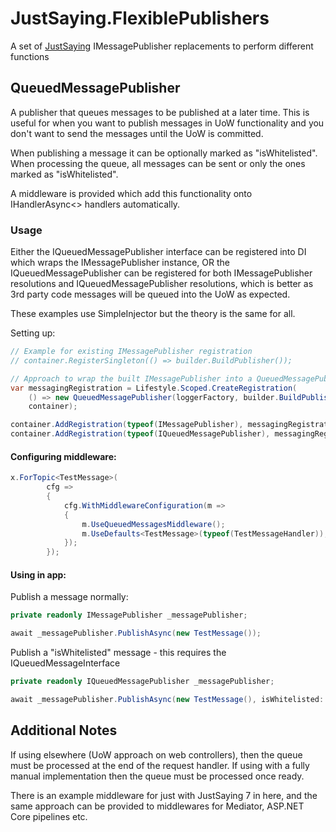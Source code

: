 # JustSaying.FlexiblePublishers

A set of [JustSaying](https://github.com/justeattakeaway/JustSaying) IMessagePublisher replacements to perform different functions

## QueuedMessagePublisher

A publisher that queues messages to be published at a later time. This is useful for when you want to publish messages in UoW functionality and you don't want to send the messages until the UoW is committed.

When publishing a message it can be optionally marked as "isWhitelisted". When processing the queue, all messages can be sent or only the ones marked as "isWhitelisted".

A middleware is provided which add this functionality onto IHandlerAsync<> handlers automatically.

### Usage

Either the IQueuedMessagePublisher interface can be registered into DI which wraps the IMessagePublisher instance, OR the IQueuedMessagePublisher can be registered for both IMessagePublisher resolutions and IQueuedMessagePublisher resolutions, which is better as 3rd party code messages will be queued into the UoW as expected.

These examples use SimpleInjector but the theory is the same for all.

Setting up:

```csharp
// Example for existing IMessagePublisher registration
// container.RegisterSingleton(() => builder.BuildPublisher());

// Approach to wrap the built IMessagePublisher into a QueuedMessagePublisher, then register this as both IMessagePublisher and IQueuedMessagePublisher
var messagingRegistration = Lifestyle.Scoped.CreateRegistration(
    () => new QueuedMessagePublisher(loggerFactory, builder.BuildPublisher()),
    container);

container.AddRegistration(typeof(IMessagePublisher), messagingRegistration);
container.AddRegistration(typeof(IQueuedMessagePublisher), messagingRegistration);
```

#### Configuring middleware:

```csharp
x.ForTopic<TestMessage>(
        cfg =>
        {
            cfg.WithMiddlewareConfiguration(m =>
            {
                m.UseQueuedMessagesMiddleware();
                m.UseDefaults<TestMessage>(typeof(TestMessageHandler)); // Add default middleware pipeline
            });
        });
```

#### Using in app:

Publish a message normally:

```csharp
private readonly IMessagePublisher _messagePublisher;

await _messagePublisher.PublishAsync(new TestMessage());
```

Publish a "isWhitelisted" message - this requires the IQueuedMessageInterface

```csharp
private readonly IQueuedMessagePublisher _messagePublisher;

await _messagePublisher.PublishAsync(new TestMessage(), isWhitelisted: true);
```

## Additional Notes

If using elsewhere (UoW approach on web controllers), then the queue must be processed at the end of the request handler.
If using with a fully manual implementation then the queue must be processed once ready.

There is an example middleware for just with JustSaying 7 in here, and the same approach can be provided to middlewares for Mediator, ASP.NET Core pipelines etc.